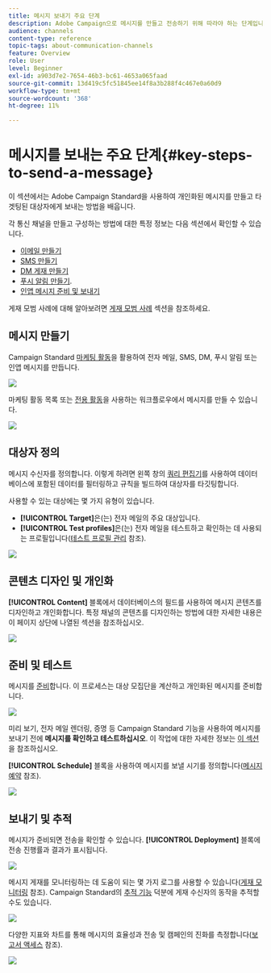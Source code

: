 ```yaml
---
title: 메시지 보내기 주요 단계
description: Adobe Campaign으로 메시지를 만들고 전송하기 위해 따라야 하는 단계입니다.
audience: channels
content-type: reference
topic-tags: about-communication-channels
feature: Overview
role: User
level: Beginner
exl-id: a903d7e2-7654-46b3-bc61-4653a065faad
source-git-commit: 13d419c5fc51845ee14f8a3b288f4c467e0a60d9
workflow-type: tm+mt
source-wordcount: '368'
ht-degree: 11%

---
```


# 메시지를 보내는 주요 단계{#key-steps-to-send-a-message}

이 섹션에서는 Adobe Campaign Standard을 사용하여 개인화된 메시지를 만들고 타겟팅된 대상자에게 보내는 방법을 배웁니다.

각 통신 채널을 만들고 구성하는 방법에 대한 특정 정보는 다음 섹션에서 확인할 수 있습니다.

* [이메일 만들기](../../channels/using/creating-an-email.md)
* [SMS 만들기](../../channels/using/creating-an-sms-message.md)
* [DM 게재 만들기](../../channels/using/creating-the-direct-mail.md)
* [푸시 알림 만들기](../../channels/using/preparing-and-sending-a-push-notification.md).
* [인앱 메시지 준비 및 보내기](../../channels/using/preparing-and-sending-an-in-app-message.md)

게재 모범 사례에 대해 알아보려면 [게재 모범 사례](../../sending/using/delivery-best-practices.md) 섹션을 참조하세요.

## 메시지 만들기

Campaign Standard [마케팅 활동](../../start/using/marketing-activities.md)을 활용하여 전자 메일, SMS, DM, 푸시 알림 또는 인앱 메시지를 만듭니다.

![](assets/marketing-activities.png)

마케팅 활동 목록 또는 [전용 활동](../../automating/using/about-channel-activities.md)을 사용하는 워크플로우에서 메시지를 만들 수 있습니다.

![](assets/steps-channel.png)

## 대상자 정의

메시지 수신자를 정의합니다. 이렇게 하려면 왼쪽 창의 [쿼리 편집기](../../automating/using/editing-queries.md)를 사용하여 데이터베이스에 포함된 데이터를 필터링하고 규칙을 빌드하여 대상자를 타깃팅합니다.

사용할 수 있는 대상에는 몇 가지 유형이 있습니다.

* **[!UICONTROL Target]**&#x200B;은(는) 전자 메일의 주요 대상입니다.
* **[!UICONTROL Test profiles]**&#x200B;은(는) 전자 메일을 테스트하고 확인하는 데 사용되는 프로필입니다([테스트 프로필 관리](../../audiences/using/managing-test-profiles.md) 참조).

![](assets/steps-audience.png)

## 콘텐츠 디자인 및 개인화

**[!UICONTROL Content]** 블록에서 데이터베이스의 필드를 사용하여 메시지 콘텐츠를 디자인하고 개인화합니다. 특정 채널의 콘텐츠를 디자인하는 방법에 대한 자세한 내용은 이 페이지 상단에 나열된 섹션을 참조하십시오.

![](assets/steps-content.png)

## 준비 및 테스트

메시지를 [준비](../../sending/using/preparing-the-send.md)합니다. 이 프로세스는 대상 모집단을 계산하고 개인화된 메시지를 준비합니다.

![](assets/steps-prepare.png)

미리 보기, 전자 메일 렌더링, 증명 등 Campaign Standard 기능을 사용하여 메시지를 보내기 전에 **메시지를 확인하고 테스트하십시오**. 이 작업에 대한 자세한 정보는 [이 섹션](../../sending/using/previewing-messages.md)을 참조하십시오.

**[!UICONTROL Schedule]** 블록을 사용하여 메시지를 보낼 시기를 정의합니다([메시지 예약](../../sending/using/about-scheduling-messages.md) 참조).

![](assets/steps-schedule.png)

## 보내기 및 추적

메시지가 준비되면 전송을 확인할 수 있습니다. **[!UICONTROL Deployment]** 블록에 전송 진행률과 결과가 표시됩니다.

![](assets/steps-send.png)

메시지 게재를 모니터링하는 데 도움이 되는 몇 가지 로그를 사용할 수 있습니다([게재 모니터링](../../sending/using/monitoring-a-delivery.md) 참조). Campaign Standard의 [추적 기능](../../sending/using/tracking-messages.md) 덕분에 게재 수신자의 동작을 추적할 수도 있습니다.

![](../../sending/using/assets/tracking_logs.png)

다양한 지표와 차트를 통해 메시지의 효율성과 전송 및 캠페인의 진화를 측정합니다([보고서 액세스](../../reporting/using/about-dynamic-reports.md) 참조).

![](assets/steps-reports.png)
